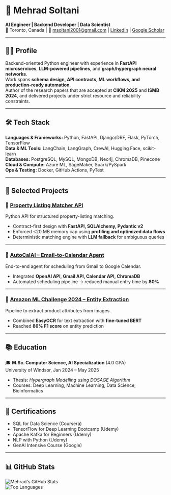 # 👋 Mehrad Soltani  

**AI Engineer | Backend Developer | Data Scientist**  
📍 Toronto, Canada | 📧 msoltani2001@gmail.com | [LinkedIn](https://www.linkedin.com/in/mehrad-soltani-a78a842b0/) | [Google Scholar](https://scholar.google.ca/citations?user=LGKZzicAAAAJ&hl=en)  

---

## 🧑‍💻 Profile  

Backend-oriented Python engineer with experience in **FastAPI microservices**, **LLM-powered pipelines**, and **graph/hypergraph neural networks**.  
Work spans **schema design, API contracts, ML workflows, and production-ready automation**.  
Author of the research papers that are accepted at **CIKM 2025** and **ISMB 2024**, and delivered projects under strict resource and reliability constraints.  

---

## 🛠️ Tech Stack  

**Languages & Frameworks:** Python, FastAPI, Django/DRF, Flask, PyTorch, TensorFlow  
**Data & ML Tools:** LangChain, LangGraph, CrewAI, Hugging Face, scikit-learn  
**Databases:** PostgreSQL, MySQL, MongoDB, Neo4j, ChromaDB, Pinecone  
**Cloud & Compute:** Azure ML, SageMaker, Spark/PySpark  
**Ops & Testing:** Docker, GitHub Actions, PyTest  

---

## 📌 Selected Projects  

### 🔹 [Property Listing Matcher API](https://github.com/Mehrads/Property-Listing-Matching)  
Python API for structured property-listing matching.  
- Contract-first design with **FastAPI, SQLAlchemy, Pydantic v2**  
- Enforced <20 MB memory cap using **profiling and optimized data flows**  
- Deterministic matching engine with **LLM fallback** for ambiguous queries  

---

### 🔹 [AutoCalAI – Email-to-Calendar Agent](https://github.com/Mehrads/AI-Agents/blob/main/calendar-modifier.py)  
End-to-end agent for scheduling from Gmail to Google Calendar.  
- Integrated **OpenAI API, Gmail API, Calendar API, ChromaDB**  
- Automated scheduling pipeline → reduced manual entry time by **80%**  

---

### 🔹 [Amazon ML Challenge 2024 – Entity Extraction](https://github.com/Mehrads/Amazon-2024-ml-challenge)  
Pipeline to extract product attributes from images.  
- Combined **EasyOCR** for text extraction with **fine-tuned BERT**  
- Reached **86% F1 score** on entity prediction  

---

## 📚 Education  

🎓 **M.Sc. Computer Science, AI Specialization** (4.0 GPA)  
University of Windsor, Jan 2024 – May 2025  
- Thesis: *Hypergraph Modelling using DOSAGE Algorithm*  
- Courses: Deep Learning, Machine Learning, Data Science, Bioinformatics  

---

## 🏅 Certifications  

- SQL for Data Science (Coursera)  
- TensorFlow for Deep Learning Bootcamp (Udemy)  
- Apache Kafka for Beginners (Udemy)  
- NLP with Python (Udemy)  
- GenAI Intensive Course (Google)  

---

## 📊 GitHub Stats  

![Mehrad's GitHub Stats](https://github-readme-stats.vercel.app/api?username=Mehrads&show_icons=true&theme=radical)  
![Top Languages](https://github-readme-stats.vercel.app/api/top-langs/?username=Mehrads&layout=compact&theme=radical)  
